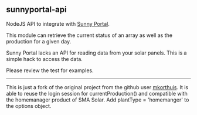 sunnyportal-api
-------
NodeJS API to integrate with [Sunny Portal](https://www.sunnyportal.com/).

This module can retrieve the current status of an array as well as the production for a given day.

Sunny Portal lacks an API for reading data from your solar panels. This is a simple hack to access the data.

Please review the test for examples.

***
This is just a fork of the original project from the github user [mkorthuis](https://github.com/mkorthuis/sunnyportal-api).
It is able to reuse the login session for currentProduction() and compatible with the homemanager product of SMA Solar. Add plantType = 'homemanger' to the options object.